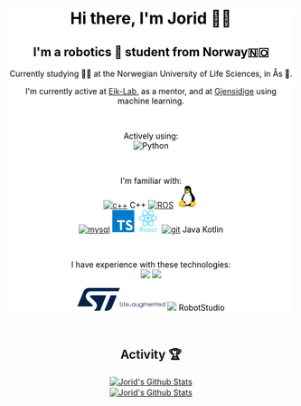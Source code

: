 <div align="center"; style="background-color: #ffffff; color: #000000;">


# Hi there, I'm Jorid 🙋‍♀️

## I'm a robotics 🤖 student from Norway🇳🇴

Currently studying 👩‍🏫 at the Norwegian University of Life Sciences, in Ås 🐄.    
  
I'm currently active at [Eik-Lab](https://github.com/Eik-Lab), as a mentor, and at [Gjensidige](https://www.gjensidige.no) using machine learning. 

<br>

Actively using:    
<space><space><img alt="Python" src="https://img.shields.io/badge/python-%2314354C.svg?style=for-the-badge&logo=python&logoColor=white"/>

<br>

I'm familiar with:  
<a href="https://isocpp.org/home/" target="_blank" rel="noreferrer"> <img src="https://isocpp.org/assets/images/cpp_logo.png" alt="c++" width="40" height="40"/></a> C++ 
<a href="https://www.ros.org/" target="_blank" rel="noreferrer"> <img src="https://www.ros.org/imgs/logo-white.png" alt="ROS" height="40"/></a> 
<a href="https://www.linux.org/" target="_blank" rel="noreferrer"> <img src="https://raw.githubusercontent.com/devicons/devicon/master/icons/linux/linux-original.svg" alt="linux" height="40"/></a>   
<a href="https://www.mysql.com" target="_blank" rel="noreferrer"> <img alt="mysql" src="https://img.shields.io/badge/MySQL-005C84?style=for-the-badge&logo=mysql&logoColor=white"></a>
<a href="https://www.typescriptlang.org/" target="_blank" rel="noreferrer"> <img src="https://raw.githubusercontent.com/devicons/devicon/master/icons/typescript/typescript-original.svg" alt="typescript" height="40"/></a> 
<a href="https://reactjs.org/" target="_blank" rel="noreferrer"> <img src="https://raw.githubusercontent.com/devicons/devicon/master/icons/react/react-original-wordmark.svg" alt="react" height="40"/></a> 
<a href="https://git-scm.com/" target="_blank" rel="noreferrer"> <img src="https://www.vectorlogo.zone/logos/git-scm/git-scm-icon.svg" alt="git" width="40" height="40"/></a>
Java
Kotlin 




<br>

I have experience with these technologies:  
<a href="https://www.nordicsemi.com"><img src="https://www.nordicsemi.com/-/media/Images/Logos/Logo_Trans_RGB_Vertical-optimized.svg" height="40"/></a> <space> 
<a href="https://www.arduino.cc"><img src="https://camo.githubusercontent.com/7d9dbbcf5a7b490f91421e97e15d7557569503832667174d0644ac4a5684d641/687474703a2f2f636f6e74656e742e61726475696e6f2e63632f6272616e642f61726475696e6f2d636f6c6f722e737667" height="40"/></a>

<a href="https://www.st.com/content/st_com/en.html"><img src="https://raw.githubusercontent.com/STMicroelectronics/.github/cf624f9130f544d0833d8049eac2e3767989bc1d/profile/images/st-logo.svg" height="40"/></a> <space>
<a href="https://new.abb.com/products/robotics/robotstudio"><img src="https://w7.pngwing.com/pngs/924/26/png-transparent-abb-automation-gmbh-abb-group-logo-manufacturing-industry-disney-miscellaneous-company-text-thumbnail.png" height="40"/></a> RobotStudio


</div>

<br>

<div align="center">
  <h2>Activity 🏆</h2>
</div>

<!-- Light Mode -->
<div align="center"> 
<a href="https://github.com/anuraghazra/github-readme-stats#gh-light-mode-only">
<img align="center" alt="Jorid's Github Stats" src="https://github-readme-stats-git-masterrstaa-rickstaa.vercel.app/api?username=joridholmen&show_icons=true&count_private=true&hide_border=1&include_all_commits=true&show=reviews,discussions_answered&rank_icon=percentile&role=owner,collaborator&theme=default#gh-light-mode-only" />
</a>
</div>

<!-- Dark Mode -->
<div align="center"> 
<a href="https://github.com/anuraghazra/github-readme-stats#gh-dark-mode-only">
<img align="center" alt="Jorid's Github Stats" src="https://github-readme-stats-git-masterrstaa-rickstaa.vercel.app/api?username=joridholmen&show_icons=true&count_private=true&hide_border=1&include_all_commits=true&show=reviews,discussions_answered&rank_icon=percentile&role=owner,collaborator&theme=dark&bg_color=000000#gh-dark-mode-only"" />
</a>
</div>

